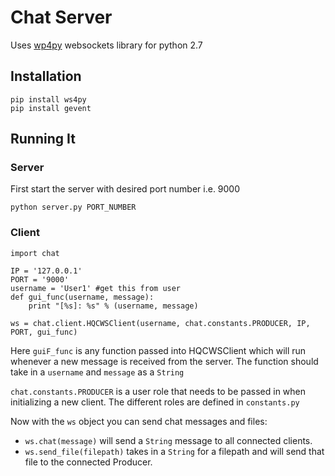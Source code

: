 # Chat Server
Uses [wp4py](https://ws4py.readthedocs.io/en/latest/) websockets library for python 2.7

## Installation
```
pip install ws4py
pip install gevent
```


## Running It
### Server
First start the server with desired port number i.e. 9000
```
python server.py PORT_NUMBER
```
<!-- ### Chat Window
Start the chat window
```
python ChatWindow.py
``` -->

### Client
```
import chat

IP = '127.0.0.1'
PORT = '9000'
username = 'User1' #get this from user
def gui_func(username, message):
    print "[%s]: %s" % (username, message)

ws = chat.client.HQCWSClient(username, chat.constants.PRODUCER, IP, PORT, gui_func)
```
Here `guiF_func` is any function passed into HQCWSClient which will run whenever a new message is received from the server. The function should take in a `username` and `message` as a `String`

`chat.constants.PRODUCER` is a user role that needs to be passed in when initializing a new client. The different roles are defined in `constants.py`

Now with the `ws` object you can send chat messages and files:
* `ws.chat(message)` will send a `String` message to all connected clients.
* `ws.send_file(filepath)` takes in a `String` for a filepath and will send that file to the connected Producer.
